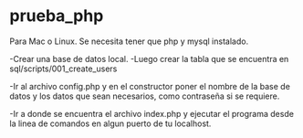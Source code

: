 # prueba_php

Para Mac o Linux.
Se necesita tener que php y mysql instalado.

-Crear una base de datos local.
-Luego crear la tabla que se encuentra en sql/scripts/001_create_users

-Ir al archivo config.php y en el constructor poner el nombre de la base de datos y los datos que sean necesarios, como contraseña si se requiere.

-Ir a donde se encuentra el archivo index.php y ejecutar el programa desde la linea de comandos en algun puerto de tu localhost.

